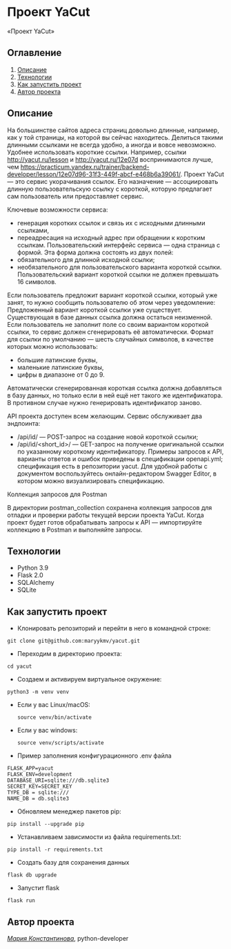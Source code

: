 # Проект YaCut
«Проект YaCut»

## Оглавление
1. [Описание](#описание)
2. [Технологии](#технологии)
3. [Как запустить проект](#как-запустить-проект)
4. [Автор проекта](#автор-проекта)

## Описание
На большинстве сайтов адреса страниц довольно длинные, например, как у той страницы, на которой вы сейчас находитесь.
Делиться такими длинными ссылками не всегда удобно, а иногда и вовсе невозможно. 
Удобнее использовать короткие ссылки. Например, ссылки http://yacut.ru/lesson и http://yacut.ru/12e07d воспринимаются лучше,
чем https://practicum.yandex.ru/trainer/backend-developer/lesson/12e07d96-31f3-449f-abcf-e468b6a39061/. 
Проект YaCut — это сервис укорачивания ссылок. Его назначение — ассоциировать длинную пользовательскую ссылку с короткой,
которую предлагает сам пользователь или предоставляет сервис.

Ключевые возможности сервиса:
 - генерация коротких ссылок и связь их с исходными длинными ссылками,
 - переадресация на исходный адрес при обращении к коротким ссылкам.
Пользовательский интерфейс сервиса — одна страница с формой. Эта форма должна состоять из двух полей:
 - обязательного для длинной исходной ссылки;
 - необязательного для пользовательского варианта короткой ссылки.
Пользовательский вариант короткой ссылки не должен превышать 16 символов.

Если пользователь предложит вариант короткой ссылки, который уже занят, то нужно сообщить пользователю об этом через уведомление:
Предложенный вариант короткой ссылки уже существует.
Существующая в базе данных ссылка должна остаться неизменной.
Если пользователь не заполнит поле со своим вариантом короткой ссылки, то сервис должен сгенерировать её автоматически. 
Формат для ссылки по умолчанию — шесть случайных символов, в качестве которых можно использовать:
 - большие латинские буквы,
 - маленькие латинские буквы,
 - цифры в диапазоне от 0 до 9.

Автоматически сгенерированная короткая ссылка должна добавляться в базу данных, но только если в ней ещё нет такого же идентификатора.
В противном случае нужно генерировать идентификатор заново.

API проекта доступен всем желающим. Сервис обслуживает два эндпоинта:
- /api/id/ — POST-запрос на создание новой короткой ссылки;
- /api/id/<short_id>/ — GET-запрос на получение оригинальной ссылки по указанному короткому идентификатору.
Примеры запросов к API, варианты ответов и ошибок приведены в спецификации openapi.yml; спецификация есть в репозитории yacut. 
Для удобной работы с документом воспользуйтесь онлайн-редактором Swagger Editor, в котором можно визуализировать спецификацию.

Коллекция запросов для Postman

В директории postman_collection сохранена коллекция запросов для отладки и проверки работы текущей версии проекта YaCut.
Когда проект будет готов обрабатывать запросы к API — импортируйте коллекцию в Postman и выполняйте запросы.


## Технологии
- Python 3.9
- Flask 2.0
- SQLAlchemy
- SQLite


## Как запустить проект

- Клонировать репозиторий и перейти в него в командной строке:
```
git clone git@github.com:maryykmv/yacut.git
```
- Переходим в директорию проекта:
```
cd yacut
```

- Создаем и активируем виртуальное окружение:
```
python3 -m venv venv
```
* Если у вас Linux/macOS:
    ```
    source venv/bin/activate
    ```

* Если у вас windows:
    ```
    source venv/scripts/activate
    ```

- Пример заполнения конфигурационного .env файла
```
FLASK_APP=yacut
FLASK_ENV=development
DATABASE_URI=sqlite:///db.sqlite3
SECRET_KEY=SECRET_KEY
TYPE_DB = sqlite:///
NAME_DB = db.sqlite3
```

- Обновляем менеджер пакетов pip:
```
pip install --upgrade pip
```

- Устанавливаем зависимости из файла requirements.txt:
```
pip install -r requirements.txt
```

- Создать базу для сохранения данных
```
flask db upgrade
```

- Запустит flask
```
flask run
```


## Автор проекта
_[Мария Константинова](https://github.com/maryykmv)_, python-developer
